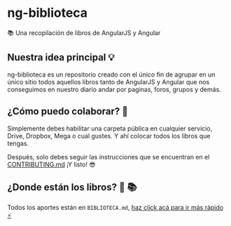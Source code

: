 # ng-biblioteca
📚 Una recopilación de libros de AngularJS y Angular

## Nuestra idea principal 💡
ng-biblioteca es un repositorio creado con el único fin de agrupar en un único sitio todos aquellos libros tanto de AngularJS y Angular que nos conseguimos en nuestro diario andar por paginas, foros, grupos y demás.

## ¿Cómo puedo colaborar? 🤔
Simplemente debes habilitar una carpeta pública en cualquier servicio, Drive, Dropbox, Mega o cual gustes. Y ahí colocar todos los libros que tengas. 

Después, solo debes seguir las instrucciones que se encuentran en el [CONTRIBUTING.md](https://github.com/ngVenezuela/ng-biblioteca/blob/master/CONTRIBUTING.md) ¡Y listo! 😎 

## ¿Donde están los libros? 🙁 📚
Todos los aportes están en `BIBLIOTECA.md`, [haz click acá para ir más rápido ⚡ ](https://github.com/ngVenezuela/ng-biblioteca/blob/master/BIBLIOTECA.md)

